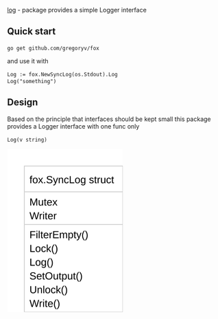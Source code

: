 [log](https://godoc.org/github.com/gregoryv/log) - package provides a simple Logger interface

## Quick start

    go get github.com/gregoryv/fox

and use it with

    Log := fox.NewSyncLog(os.Stdout).Log
	Log("something")

## Design

Based on the principle that interfaces should be kept small this package
provides a Logger interface with one func only

    Log(v string)

![design overview](doc/design_overview.svg)
